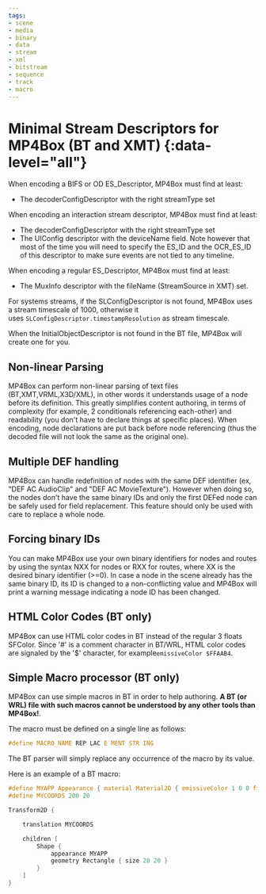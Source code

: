```yaml
---
tags:
- scene
- media
- binary
- data
- stream
- xml
- bitstream
- sequence
- track
- macro
---
```




# Minimal Stream Descriptors for MP4Box (BT and XMT) {:data-level="all"}

When encoding a BIFS or OD ES\_Descriptor, MP4Box must find at least:

*   The decoderConfigDescriptor with the right streamType set

When encoding an interaction stream descriptor, MP4Box must find at least:

*   The decoderConfigDescriptor with the right streamType set
*   The UIConfig descriptor with the deviceName field. Note however that most of the time you will need to specify the ES\_ID and the OCR\_ES\_ID of this descriptor to make sure events are not tied to any timeline.

When encoding a regular ES\_Descriptor, MP4Box must find at least:

*   The MuxInfo descriptor with the fileName (StreamSource in XMT) set.

For systems streams, if the SLConfigDescriptor is not found, MP4Box uses a stream timescale of 1000, otherwise it uses `SLConfigDescriptor.timestampResolution` as stream timescale.

When the InitialObjectDescriptor is not found in the BT file, MP4Box will create one for you.

## Non-linear Parsing

MP4Box can perform non-linear parsing of text files (BT,XMT,VRML,X3D/XML), in other words it understands usage of a node before its definition. This greatly simplifies content authoring, in terms of complexity (for example, 2 conditionals referencing each-other) and readability (you don't have to declare things at specific places). When encoding, node declarations are put back before node referencing (thus the decoded file will not look the same as the original one).

## Multiple DEF handling

MP4Box can handle redefinition of nodes with the same DEF identifier (ex, "DEF AC AudioClip" and "DEF AC MovieTexture"). However when doing so, the nodes don't have the same binary IDs and only the first DEFed node can be safely used for field replacement. This feature should only be used with care to replace a whole node.

## Forcing binary IDs

You can make MP4Box use your own binary identifiers for nodes and routes by using the syntax NXX for nodes or RXX for routes, where XX is the desired binary identifier (>=0). In case a node in the scene already has the same binary ID, its ID is changed to a non-conflicting value and MP4Box will print a warning message indicating a node ID has been changed.

## HTML Color Codes (BT only)

MP4Box can use HTML color codes in BT instead of the regular 3 floats SFColor. Since '#' is a comment character in BT/WRL, HTML color codes are signaled by the '$' character, for example`emissiveColor $FFAAB4`.

## Simple Macro processor (BT only)

MP4Box can use simple macros in BT in order to help authoring. **A BT (or WRL) file with such macros cannot be understood by any other tools than MP4Box!**.

The macro must be defined on a single line as follows:

```c
#define MACRO_NAME REP LAC E MENT STR ING
```

The BT parser will simply replace any occurrence of the macro by its value.

Here is an example of a BT macro:

```c
#define MYAPP Appearance { material Material2D { emissiveColor 1 0 0 filled TRUE} }
#define MYCOORDS 200 20

Transform2D {

    translation MYCOORDS

    children [
        Shape {
            appearance MYAPP
            geometry Rectangle { size 20 20 }
        }
    ]
}
```
